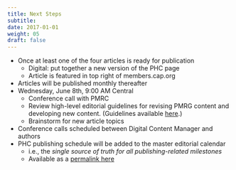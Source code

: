 ```yaml
---
title: Next Steps
subtitle: 
date: 2017-01-01
weight: 05
draft: false
---
```


* Once at least one of the four articles is ready for publication
    * Digital: put together a new version of the PHC page
    * Article is featured in top right of members.cap.org
* Articles will be published monthly thereafter
* Wednesday, June 8th, 9:00 AM Central
    * Conference call with PMRC
    * Review high-level editorial guidelines for revising PMRG content and developing new content. (Guidelines available [here](https://docs.google.com/document/d/1Q1nAT5k80kIs39-jfiOx_0tHuqPWnlKEUUoOwMpKK3I/edit?usp=sharing).)
    * Brainstorm for new article topics
* Conference calls scheduled between Digital Content Manager and authors
* PHC publishing schedule will be added to the master editorial calendar
    * i.e., the *single source of truth for all publishing-related milestones*
    * Available as a [permalink here](https://docs.google.com/spreadsheets/d/1PY7stz-MtTOis6k6Qnzm9dcCA70G5golj9gFXeXX-oI/edit?usp=sharing)


